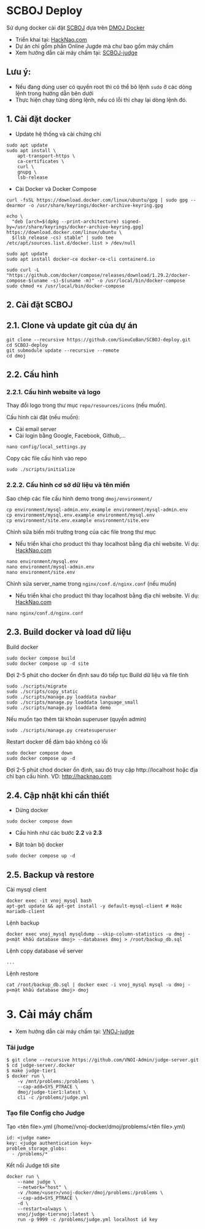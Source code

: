 # SCBOJ Deploy
Sử dụng docker cài đặt [SCBOJ](https://github.com/SieuCoBan/SCBOJ) dựa trên [DMOJ Docker](https://github.com/Ninjaclasher/dmoj-docker)
- Triển khai tại: [HackNao.com](https://hacknao.com)
- Dự án chỉ gồm phần Online Jugde mà chư bao gồm máy chấm
- Xem hướng dẫn cài máy chấm tại: [SCBOJ-judge](https://github.com/SieuCoBan/SCBOJ-judge)

Lưu ý:
--------------------------------
- Nếu đang dùng user có quyền root thì có thể bỏ lệnh ```sudo``` ở các dòng lệnh trong hướng dẫn bên dưới
- Thực hiện chạy từng dòng lệnh, nếu có lỗi thì chạy lại dòng lệnh đó.
## 1. Cài đặt docker
- Update hệ thống và cài chứng chỉ
```
sudo apt update
sudo apt install \
    apt-transport-https \
    ca-certificates \
    curl \
    gnupg \
    lsb-release
```
- Cài Docker và Docker Compose
```
curl -fsSL https://download.docker.com/linux/ubuntu/gpg | sudo gpg --dearmor -o /usr/share/keyrings/docker-archive-keyring.gpg

echo \
  "deb [arch=$(dpkg --print-architecture) signed-by=/usr/share/keyrings/docker-archive-keyring.gpg] https://download.docker.com/linux/ubuntu \
  $(lsb_release -cs) stable" | sudo tee /etc/apt/sources.list.d/docker.list > /dev/null

sudo apt update
sudo apt install docker-ce docker-ce-cli containerd.io

sudo curl -L "https://github.com/docker/compose/releases/download/1.29.2/docker-compose-$(uname -s)-$(uname -m)" -o /usr/local/bin/docker-compose
sudo chmod +x /usr/local/bin/docker-compose
```
## 2. Cài đặt SCBOJ

## 2.1. Clone và update git của dự án
```
git clone --recursive https://github.com/SieuCoBan/SCBOJ-deploy.git
cd SCBOJ-deploy
git submodule update --recursive --remote
cd dmoj
```
## 2.2. Cấu hình
### 2.2.1. Cấu hình website và logo

Thay đổi logo trong thư mục ```repo/resources/icons``` (nếu muốn).

Cấu hình cài đặt (nếu muốn):
- Cài email server
- Cài login bằng Google, Facebook, Github,...

```
nano config/local_settings.py
```

Copy các file cấu hình vào repo
```
sudo ./scripts/initialize
```
### 2.2.2. Cấu hình cơ sở dữ liệu và tên miền

Sao chép các file cấu hình demo trong ```dmoj/environment/```
```
cp environment/mysql-admin.env.example environment/mysql-admin.env
cp environment/mysql.env.example environment/mysql.env
cp environment/site.env.example environment/site.env
```

Chỉnh sữa biến môi trường trong của các file trong thư mục 
- Nếu triển khai cho product thì thay localhost bằng địa chỉ website. Ví dụ: [HackNao.com](https://hacknao.com)
```
nano environment/mysql.env
nano environment/mysql-admin.env
nano environment/site.env
```

Chỉnh sửa server_name trong ```nginx/conf.d/nginx.conf``` (nếu muốn)
 - Nếu triển khai cho product thì thay localhost bằng địa chỉ website. Ví dụ: [HackNao.com](https://hacknao.com)

```
nano nginx/conf.d/nginx.conf
```

## 2.3. Build docker và load dữ liệu

Build docker
```
sudo docker compose build
sudo docker compose up -d site
```
Đợi 2-5 phút cho docker ổn định sau đó tiếp tục
Build dữ liệu và file tĩnh
```
sudo ./scripts/migrate
sudo ./scripts/copy_static
sudo ./scripts/manage.py loaddata navbar
sudo ./scripts/manage.py loaddata language_small
sudo ./scripts/manage.py loaddata demo
```

Nếu muốn tạo thêm tài khoản superuser (quyền admin)
```
sudo ./scripts/manage.py createsuperuser
```

Restart docker để đảm bảo không có lỗi
```
sudo docker compose down
sudo docker compose up -d
```


Đợi 2-5 phút chod docker ổn định, sau đó truy cập http://localhost hoặc địa chỉ bạn cấu hình. VD: http://hacknao.com


## 2.4. Cập nhật khi cần thiết
- Dừng docker
```
sudo docker compose down
```
- Cấu hình như các bước **2.2** và **2.3**

- Bật toàn bộ docker
```
sudo docker compose up -d
```

## 2.5. Backup và restore
Cài mysql client
```
docker exec -it vnoj_mysql bash
apt-get update && apt-get install -y default-mysql-client # Hoặc mariadb-client
```
Lệnh backup
```
docker exec vnoj_mysql mysqldump --skip-column-statistics -u dmoj -p<mật khẩu database dmoj> --databases dmoj > /root/backup_db.sql
```
Lệnh copy database về server
```
...
```
Lệnh restore
```
cat /root/backup_db.sql | docker exec -i vnoj_mysql mysql -u dmoj -p<mật khẩu database dmoj> dmoj
```
# 3. Cài máy chấm
- Xem hướng dẫn cài máy chấm tại: [VNOJ-judge](https://vnoi-admin.github.io/vnoj-docs/#/judge/setting_up_a_judge)
### Tải judge
```
$ git clone --recursive https://github.com/VNOI-Admin/judge-server.git
$ cd judge-server/.docker
$ make judge-tier1
$ docker run \
    -v /mnt/problems:/problems \
    --cap-add=SYS_PTRACE \
    dmoj/judge-tier1:latest \
    cli -c /problems/judge.yml
```
### Tạo file Config cho Judge
Tạo <tên file>.yml (/home/<user>/vnoj-docker/dmoj/problems/<tên file>.yml)
```
id: <judge name>
key: <judge authentication key>
problem_storage_globs:
  - /problems/*
```
Kết nối Judge tới site
```
docker run \
    --name judge \
    --network="host" \
    -v /home/<user>/vnoj-docker/dmoj/problems:/problems \
    --cap-add=SYS_PTRACE \
    -d \
    --restart=always \
    vnoj/judge-tiervnoj:latest \
    run -p 9999 -c /problems/judge.yml localhost id key
```
